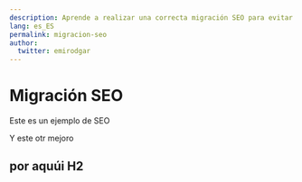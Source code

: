 ```yaml
---
description: Aprende a realizar una correcta migración SEO para evitar perder tráfico y posicionamiento.
lang: es_ES
permalink: migracion-seo
author:
  twitter: emirodgar
---
```


# Migración SEO

Este es un ejemplo de SEO

Y este otr mejoro

## por aquúi H2
